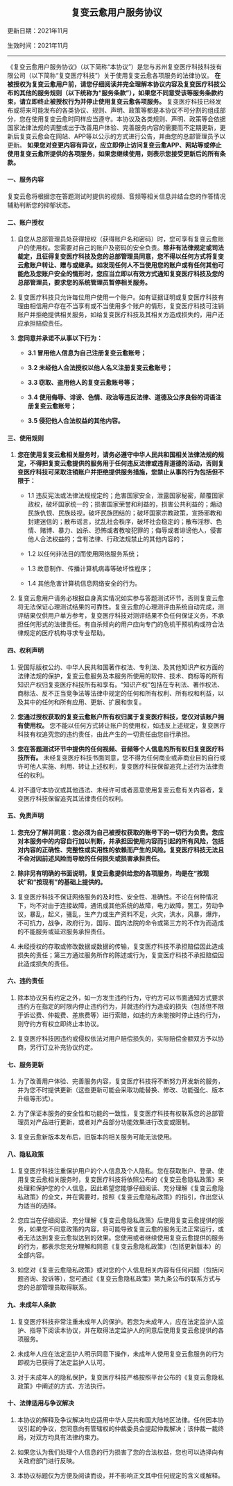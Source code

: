 ## <center>复变云愈用户服务协议</center>

 更新日期：2021年11月

 生效时间：2021年11月

***
《复变云愈用户服务协议》（以下简称“本协议”）是您与苏州复变医疗科技科技有限公司（以下简称“复变医疗科技”）关于使用复变云愈各项服务的法律协议。
**在被授权为复变云愈用户前，请您仔细阅读并完全理解本协议内容及复变医疗科技公布的其他的服务规则（以下统称为“服务条款”），如果您不同意受该等服务条款约束，请立即终止被授权行为并停止使用复变云愈各项服务。**
复变医疗科技已经发布或将来可能发布的各类协议、规则、声明、政策等都是本协议不可分割的组成部分，您在使用复变云愈时同样应当遵守。本协议及各类规则、声明、政策等会依据国家法律法规的调整或出于改善用户体验、完善服务内容的需要而不定期更新，更新后复变云愈会在网站、APP等以公示的方式进行公告，并由您的总部管理员予以更新。
**如果您对变更内容有异议，应立即停止访问复变云愈APP、网站等或停止使用复变云愈所提供的各项服务，如果您继续使用，则表示您接受更新后的所有条款。**

#### 一、服务内容

复变云愈将根据您在答题测试时提供的视频、音频等相关信息并结合您的作答情况辅助判断您的抑郁状态。

#### 二、账户授权

1. 自您从总部管理员处获得授权（获得账户名和密码）时，您可享有复变云愈账户的使用权。您需要对自己的账户及密码的安全负责。**除非有法律规定或司法裁定，且征得复变医疗科技及您的总部管理员同意，您不得以任何方式将复变云愈账户转让、赠与或继承。如发现任何人不当使用您的账户或有任何其他可能危及您账户安全的情形时，您应当立即以有效方式通知复变医疗科技及您的总部管理员，要求您的系统管理员暂停相关服务。** 

2. 复变医疗科技只允许每位用户使用一个账户。如有证据证明或复变医疗科技有理由相信用户存在不当享有或不当使用多个账户的情形，复变医疗科技可注销账户并拒绝提供相关服务，如给复变医疗科技及其相关方造成损失的，用户还应承担赔偿责任。

3. **您同意并承诺不从事以下行为：**
   
   - **3.1 冒用他人信息为自己注册复变云愈账号；**
   
   - **3.2 未经他人合法授权以他人名义注册复变云愈账号；**
   
   - **3.3 窃取、盗用他人的复变云愈账号等；**
   
   - **3.4 使用侮辱、诽谤、色情、政治等违反法律、道德及公序良俗的词语注册复变云愈账号；**
   
   - **3.5 侵犯他人合法权益的其他内容。**

#### 三、使用规则

1. **您在使用复变云愈相关服务时，请务必遵守中华人民共和国相关法律法规的规定，不得把复变云愈提供的服务用于任何违反法律或违背道德的活动，否则复变医疗科技可采取注销账户并拒绝提供服务措施，您禁止从事的行为包括但不限于：**
   
   - 1.1 违反宪法或法律法规规定的；危害国家安全，泄露国家秘密，颠覆国家政权，破坏国家统一的；损害国家荣誉和利益的，损害公共利益的；煽动民族仇恨、民族歧视，破坏民族团结的；破坏国家宗教政策，宣扬邪教和封建迷信的；散布谣言，扰乱社会秩序，破坏社会稳定的；散布淫秽、色情、赌博、暴力、凶杀、恐怖或者教唆犯罪的；侮辱或者诽谤他人，侵害他人合法权益的；含有法律、行政法规禁止的其他内容的； 
   
   - 1.2 以任何非法目的而使用网络服务系统；
   
   - 1.3 故意制作、传播计算机病毒等破坏性程序；
   
   - 1.4 其他危害计算机信息网络安全的行为。

2. 复变云愈用户请务必根据自身真实情况如实参与答题测试环节，否则复变云愈将无法保证心理测试结果的可靠性。复变云愈的心理测评由系统自动完成，测评结果仅供用户单方参考，复变医疗科技对测评结果不负任何保证义务，不承担任何形式的法律责任。有自杀倾向的用户应向专门的危机干预机构或符合法律规定的医疗机构寻求专业帮助。

#### 四、权利声明

1. 受国际版权公约、中华人民共和国著作权法、专利法、及其他知识产权方面的法律法规的保护，复变云愈服务及本服务所使用的软件、技术、商标等的所有知识产权归复变医疗科技所有和享有。“知识产权”包括在专利法、著作权法、商标法、反不正当竞争法等法律中规定的任何和所有权利、所有权和利益，以及其中的任何和所有应用、更新、扩展和恢复。

2. **您通过授权获取的复变云愈账户所有权归属于复变医疗科技，您仅对该账户拥有使用权。** 您不能以任何方式转让账户的使用权，如违反上述规定，复变医疗科技有权追究您的违约责任，由此产生的一切责任由您自行承担。

3. **您在答题测试环节中提供的任何视频、音频等个人信息的所有权归复变医疗科技所有。** 未经复变医疗科技书面同意，您不得为任何商业或非商业目的自行或许可他人实施、利用、转让上述权利，复变医疗科技保留追究上述行为法律责任的权利。

4. 对不遵守本协议或其他违法、未经许可或者恶意使用复变云愈有关内容者，复变医疗科技保留追究其法律责任的权利。

#### 五、免责声明

1. **您充分了解并同意：您必须为自己被授权获取的账号下的一切行为负责。您应对本服务中的内容自行加以判断，并承担因使用内容而引起的所有风险，包括对内容的正确性、完整性或实用性的依赖而产生的风险。复变医疗科技无法且不会对因前述风险而导致的任何损失或损害承担责任。**

2. **除非另有明确的书面说明，复变云愈提供给您的各项服务，均是在“按现状”和“按现有”的基础上提供的。**

3. 复变医疗科技不保证网络服务的及时性、安全性、准确性。不论在何种情况下，均不对由于连接故障，通讯或其他系统的故障，电力故障，罢工，劳动争议，暴乱，起义，骚乱，生产力或生产资料不足，火灾，洪水，风暴，爆炸，不可抗力，战争，政府行为，国际、国内法院的命令或第三方的不作为而造成的不能服务或延迟服务承担责任。

4. 未经授权的存取或修改数据或数据的传输，复变医疗科技不承担赔偿因此造成损失的责任；第三方通过服务所作的陈述或行为，复变医疗科技不承担赔偿因此造成损失的责任。

#### 六、违约责任

1. 除本协议另有约定之外，如一方发生违约行为，守约方可以书面通知方式要求违约方在指定的时限内停止违约行为，并就违约行为造成的损失（包括但不限于诉讼费、仲裁费、差旅费等）进行索赔，如违约方未能按时停止违约行为，则守约方有权立即终止本协议。

2. 复变医疗科技因违约或侵权依法对用户赔偿损失的，实际赔偿金额双方予以协商，另行订立补充协议约定。

#### 七、服务更新

1. 为了改善用户体验、完善服务内容，复变医疗科技将不断努力开发新的服务，并为您不时提供更新（这些更新可能会采取功能替换、修改、功能强化、版本升级等形式）。

2. 为了保证本服务的安全性和功能的一致性，复变医疗科技有权联系您的总部管理员对产品进行更新，或者对产品部分功能效果进行改变或限制。

3. 复变云愈新版本发布后，旧版本的相关服务可能无法使用。

#### 八、隐私政策

1. 复变医疗科技注重保护用户的个人信息及个人隐私。您在获取账户、登录、使用复变云愈相关服务时，复变医疗科技将依照公布的《复变云愈隐私政策》来处理和保护您的个人信息，因此希望您能够仔细阅读、充分理解《复变云愈隐私政策》的全文，并在需要时，按照《复变云愈隐私政策》的指引，作出您认为适当的选择。

2. 您应当在仔细阅读、充分理解《复变云愈隐私政策》后使用复变云愈提供的服务，如果您不同意政策的内容，将可能导致复变云愈的服务无法正常运行，或者无法达到复变云愈拟达到的效果。您使用或者继续使用复变云愈提供的服务的行为，都表示您充分理解和同意《复变云愈隐私政策》（包括更新版本）的全部内容。

3. 如您对《复变云愈隐私政策》或对您的个人信息相关内容有任何问题（包括问题咨询、投诉等），您可通过《复变云愈隐私政策》第九条公布的联系方式与您的总部管理员取得联系。

#### 九、未成年人条款

1. 复变医疗科技非常注重未成年人的保护。若您为未成年人，应在法定监护人监护、指导下阅读本协议，并在取得法定监护人的同意后使用复变云愈提供的各项服务。

2. 未成年人应在法定监护人明示同意下操作，未成年人使用复变云愈服务的行为即视为已获得了法定监护人认可。

3. 对于未成年人的隐私保护，复变医疗科技严格按照平台公布的《复变云愈隐私政策》中阐述的方式、方法执行。

#### 十、法律适用与争议解决

1. 本协议的解释及争议解决均应适用中华人民共和国大陆地区法律。任何因本协议引起的争议，您同意向有管辖权的仲裁委员会提起仲裁解决；该仲裁一裁终局，对双方均具有法律约束力。

2. 如果您认为我们处理个人信息的行为损害了您的合法权益，您也可以选择向有关政府部门进行反映。

3. 本协议标题仅为方便及阅读而设，并不影响正文其中任何规定的含义或解释。
